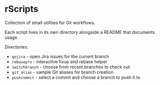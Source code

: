# rScripts

Collection of small utilities for Git workflows.

Each script lives in its own directory alongside a README that documents usage.

Directories:
- `gojira` - open Jira issues for the current branch
- `rebasepro` - interactive fixup and rebase helper
- `switchbranch` - choose from recent branches to check out
- `git_alias` - sample Git aliases for branch creation
- `pushcommit` - select a commit and choose a branch to push it to
